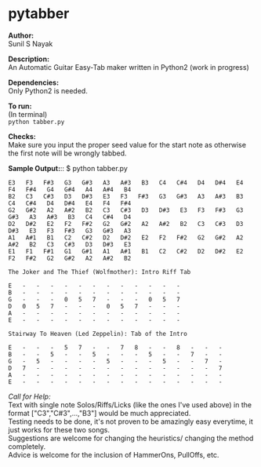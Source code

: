 # pytabber
**Author:**  
Sunil S Nayak  

**Description:**  
An Automatic Guitar Easy-Tab maker written in Python2 (work in progress)  

**Dependencies:**  
Only Python2 is needed.  

**To run:**  
(In terminal)  
``python tabber.py``  

**Checks:**  
Make sure you input the proper seed value for the start note as otherwise the first note will be wrongly tabbed.  

**Sample Output:**::
    $ python tabber.py


    E3   F3   F#3   G3   G#3   A3   A#3   B3   C4   C#4   D4   D#4   E4   F4   F#4   G4   G#4   A4   A#4   B4    
    B2   C3   C#3   D3   D#3   E3   F3   F#3   G3   G#3   A3   A#3   B3   C4   C#4   D4   D#4   E4   F4   F#4    
    G2   G#2   A2   A#2   B2   C3   C#3   D3   D#3   E3   F3   F#3   G3   G#3   A3   A#3   B3   C4   C#4   D4    
    D2   D#2   E2   F2   F#2   G2   G#2   A2   A#2   B2   C3   C#3   D3   D#3   E3   F3   F#3   G3   G#3   A3    
    A1   A#1   B1   C2   C#2   D2   D#2   E2   F2   F#2   G2   G#2   A2   A#2   B2   C3   C#3   D3   D#3   E3    
    E1   F1   F#1   G1   G#1   A1   A#1   B1   C2   C#2   D2   D#2   E2   F2   F#2   G2   G#2   A2   A#2   B2    
    
    The Joker and The Thief (Wolfmother): Intro Riff Tab
    
    E   -   -   -   -   -   -   -   -   -   -   -   -    
    B   -   -   -   -   -   -   -   -   -   -   -   -    
    G   -   -   -   0   5   7   -   -   -   0   5   7    
    D   0   5   7   -   -   -   0   5   7   -   -   -    
    A   -   -   -   -   -   -   -   -   -   -   -   -    
    E   -   -   -   -   -   -   -   -   -   -   -   -    
    
    Stairway To Heaven (Led Zeppelin): Tab of the Intro
    
    E   -   -   -   5   7   -   -   7   8   -   -   8   -   -   -    
    B   -   -   5   -   -   5   -   -   -   5   -   -   7   -   -    
    G   -   5   -   -   -   -   5   -   -   -   5   -   -   7   -    
    D   7   -   -   -   -   -   -   -   -   -   -   -   -   -   7    
    A   -   -   -   -   -   -   -   -   -   -   -   -   -   -   -    
    E   -   -   -   -   -   -   -   -   -   -   -   -   -   -   -    

*Call for Help:*  
Text with single note Solos/Riffs/Licks (like the ones I've used above) in the format ["C3","C#3",...,"B3"] would be much  appreciated.  
Testing needs to be done, it's not proven to be amazingly easy everytime, it just works for these two songs.  
Suggestions are welcome for changing the heuristics/ changing the method completely.  
Advice is welcome for the inclusion of HammerOns, PullOffs, etc.  
    
